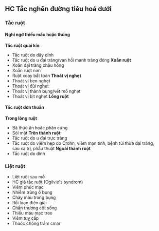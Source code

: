 ## HC Tắc nghẽn đường tiêu hoá dưới
### Tắc ruột
#### Nghi ngờ thiếu máu hoặc thủng
**Tắc ruột quai kín**
- Tắc ruột do dây dính
- Tắc ruột do u đại tràng/van hồi manh tràng đóng
**Xoắn ruột**
- Xoắn đại tràng chậu hông
- Xoắn ruột non
- Ruột xoay bất toàn
**Thoát vị nghẹt**
- Thoát vị bẹn nghẹt
- Thoát vị đùi nghẹt
- Thoát vị thành bụng/vết mổ nghẹt
- Thoát vị bịt nghẹt
**Lồng ruột**
#### Tắc ruột đơn thuần
**Trong lòng ruột**
- Bã thức ăn hoặc phân cứng
- Sỏi mật
**Trên thành ruột**
- Tắc ruột do u đại trực tràng
- Tắc ruột do viêm hẹp do Crohn, viêm mạn tính, bệnh túi thừa đại tràng, sau xạ trị, phẫu thuật
**Ngoài thành ruột**
- Tắc ruột do dính
### Liệt ruột
- Liệt ruột sau mổ
- HC giả tắc ruột (Ogilvie's syndrom)
- Viêm phúc mạc
- Nhiễm trùng ổ bụng
- Chảy máu trong bụng
- Rối loạn điện giải
- Chấn thương cột sống
- Thiếu máu mạc treo
- Viêm tuỵ cấp
- Thuốc chống trầm cmar